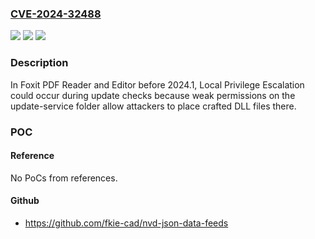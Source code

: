 ### [CVE-2024-32488](https://cve.mitre.org/cgi-bin/cvename.cgi?name=CVE-2024-32488)
![](https://img.shields.io/static/v1?label=Product&message=n%2Fa&color=blue)
![](https://img.shields.io/static/v1?label=Version&message=n%2Fa&color=blue)
![](https://img.shields.io/static/v1?label=Vulnerability&message=n%2Fa&color=brighgreen)

### Description

In Foxit PDF Reader and Editor before 2024.1, Local Privilege Escalation could occur during update checks because weak permissions on the update-service folder allow attackers to place crafted DLL files there.

### POC

#### Reference
No PoCs from references.

#### Github
- https://github.com/fkie-cad/nvd-json-data-feeds

